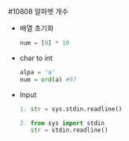 #10808 알파벳 개수

- 배열 초기화 
  ```python
  num = [0] * 10
  ```
- char to int
  ```python
  alpa = 'a'
  num = ord(a) #97
  ```

- Input
  ```python
  1. str = sys.stdin.readline()
  
  2. from sys import stdin
     str = stdin.readline()
  ```